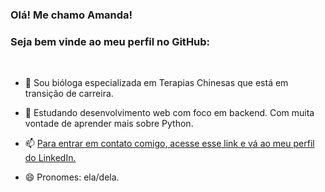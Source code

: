 ### Olá! Me chamo Amanda!
### Seja bem vinde ao meu perfil no GitHub:

<br>


<!--
**amandahammes/amandahammes** is a ✨ _special_ ✨ repository because its `README.md` (this file) appears on your GitHub profile.-->

- 🔭 Sou bióloga especializada em Terapias Chinesas que está em transição de carreira.

- 🌱 Estudando desenvolvimento web com foco em backend. Com muita vontade de aprender mais sobre Python.

- 📫 [Para entrar em contato comigo, acesse esse link e vá ao meu perfil do LinkedIn.](https://www.linkedin.com/in/amanda-hammes/)

- 😄 Pronomes: ela/dela.


